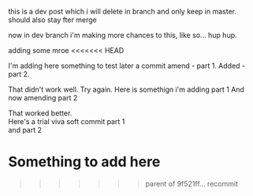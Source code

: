this is a dev post which i will delete in branch and only keep in master. should also stay fter merge

now in dev branch i'm making more chances to this, like so... hup hup.

adding some mroe
<<<<<<< HEAD


I'm adding here something to test later a commit amend - part 1.
Added - part 2.

That didn't work well. Try again.
Here is somethign i'm adding part 1
And now amending part 2


That worked better.  
Here's a trial viva soft commit part 1  
and part 2


Something to add here
=======
>>>>>>> parent of 9f521ff... recommit
